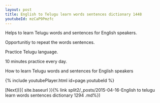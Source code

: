 ```yaml
---
layout: post
title: English to Telugu learn words sentences dictionary 1448 
youtubeId: mzCaP9Pmzfc
---
```

 
 
Helps to learn Telugu words and sentences for English speakers.

Opportunitiy to repeat the words sentences. 

Practice Telugu language. 
 
10 minutes practice every day. 
 
How to learn Telugu words and sentences for English speakers 
 
{% include youtubePlayer.html id=page.youtubeId %}
 
 
[Next]({{ site.baseurl }}{% link  split2/_posts/2015-04-16-English to telugu learn words sentences dictionary 1294 .md%})
 
